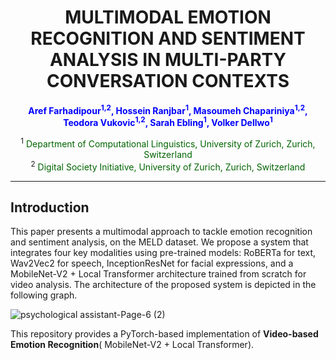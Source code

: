<h1 align="center">MULTIMODAL EMOTION RECOGNITION AND SENTIMENT ANALYSIS IN MULTI-PARTY CONVERSATION CONTEXTS</h1>

<p align="center">
  <b>
    <span style="color:blue">Aref Farhadipour<sup>1,2</sup>, Hossein Ranjbar<sup>1</sup>, Masoumeh Chapariniya<sup>1,2</sup>, Teodora Vukovic<sup>1,2</sup>, Sarah Ebling<sup>1</sup>, Volker Dellwo<sup>1</sup></span>
  </b>
</p>

<p align="center">
  <sup>1</sup> <span style="color:darkgreen">Department of Computational Linguistics, University of Zurich, Zurich, Switzerland</span> <br>
  <sup>2</sup> <span style="color:darkgreen">Digital Society Initiative, University of Zurich, Zurich, Switzerland</span>
</p>


---

## Introduction

This paper presents a multimodal approach to tackle
emotion recognition and sentiment analysis, on the MELD dataset. We propose a system
that integrates four key modalities using pre-trained models:
RoBERTa for text, Wav2Vec2 for speech, InceptionResNet
for facial expressions, and a MobileNet-V2 + Local Transformer architecture
trained from scratch for video analysis. The architecture of the proposed system is depicted in the following graph.

![psychological assistant-Page-6 (2)](https://github.com/user-attachments/assets/6f1dda71-84b1-4020-b1e1-e8315cdfda15)

This repository provides a PyTorch-based implementation of **Video-based Emotion Recognition**( MobileNet-V2 + Local Transformer). 



